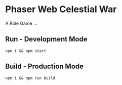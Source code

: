 # Phaser Web Celestial War

A Role Game ...

## Run - Development Mode

```
npm i && npm start 
```

## Build - Production Mode

```
npm i && npm run build 
```
